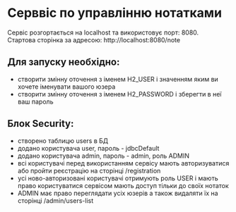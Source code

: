 # Серввіс по управлінню нотатками
Сервіс розгортається на localhost та використовує порт: 8080.  
Стартова сторінка за адресою: http://localhost:8080/note

## Для запуску необхідно:
- створити змінну оточення з іменем H2_USER і значенням яким ви хочете іменувати вашого юзера
- створити змінну оточення з іменем H2_PASSWORD і зберегти в неї ваш пароль


## Блок Security:
* створено таблицю users в БД
* додано користувача user, пароль - jdbcDefault
* додано користувача admin, пароль - admin, роль ADMIN
* всі користувачі перед використанням сервісу мають авторизуватися або пройти реєстрацію на сторінці /registration
* усі ново-авторизовані користувачі отримують роль USER і мають право користуватися сервісом мають доступ тільки до своїх нотаток
* ADMIN має право переглядати усіх юзерів а також видаляти їх на сторінці /admin/users-list
